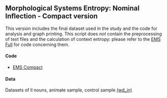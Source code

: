 
## Morphological Systems Entropy: Nominal Inflection - Compact version
This version includes the final dataset used in the study and the code for analysis and graph printing. 
This script does *not* contain the preprocessing of text files and the calculation of context entropy: please refer to the [EMS Full](https://github.com/franfranz/Morphological_Systems_Entropy/tree/main/Full) for code concerning them.

#### Code 
* [EMS Compact](https://github.com/franfranz/Morphological_Systems_Entropy/blob/main/Compact/EMS_Compact_v1_0_1.R)

#### Data 
Datasets of ll nouns, animate sample, control sample [(wd_in)](https://github.com/franfranz/Morphological_Systems_Entropy/tree/main/Compact/wd_in)

